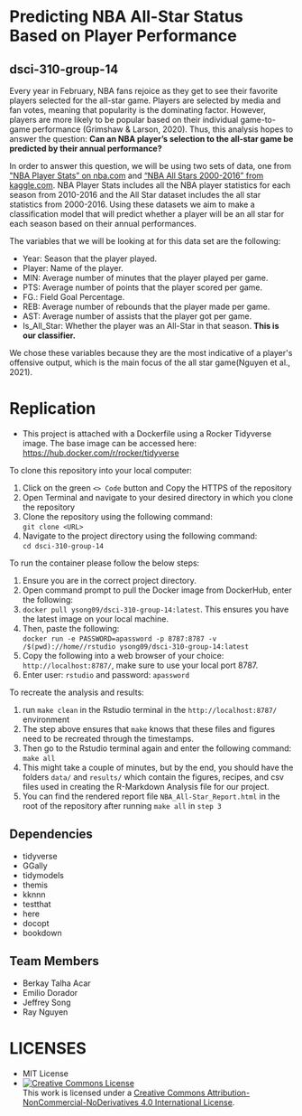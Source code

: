 # Predicting NBA All-Star Status Based on Player Performance

## dsci-310-group-14

Every year in February, NBA fans rejoice as they get to see their favorite players selected for the all-star game. Players are selected by media and fan votes, meaning that popularity is the dominating factor. However, players are more likely to be popular based on their individual game-to-game performance (Grimshaw & Larson, 2020). Thus, this analysis hopes to answer the question: **Can an NBA player’s selection to the all-star game be predicted by their annual performance?**

In order to answer this question, we will be using two sets of data, one from ["NBA Player Stats” on nba.com](https://www.nba.com/stats/players/traditional/?sort=PTS&dir=-1&Season=2015-16&SeasonType=Regular%20Season) and [“NBA All Stars 2000-2016” from kaggle.com](https://www.kaggle.com/fmejia21/nba-all-star-game-20002016?select=NBA+All+Stars+2000-2016+-+Sheet1.csv). NBA Player Stats includes all the NBA player statistics for each season from 2010-2016 and the All Star dataset includes the all star statistics from 2000-2016. Using these datasets we aim to make a classification model that will predict whether a player will be an all star for each season based on their annual performances.

The variables that we will be looking at for this data set are the following:
- Year: Season that the player played.
- Player: Name of the player.
- MIN: Average number of minutes that the player played per game.
- PTS: Average number of points that the player scored per game.
- FG.: Field Goal Percentage.
- REB: Average number of rebounds that the player made per game.
- AST: Average number of assists that the player got per game.
- Is_All_Star: Whether the player was an All-Star in that season. **This is our classifier.**

We chose these variables because they are the most indicative of a player's offensive output, which is the main focus of the all star game(Nguyen et al., 2021).

# Replication
- This project is attached with a Dockerfile using a Rocker Tidyverse image.
  The base image can be accessed here: https://hub.docker.com/r/rocker/tidyverse
  
  
To clone this repository into your local computer:
1) Click on the green `<> Code` button and Copy the HTTPS of the repository
2) Open Terminal and navigate to your desired directory in which you clone the repository 
3) Clone the repository using the following command: <br/>
  `git clone <URL>`
4) Navigate to the project directory using the following command: <br/>
 `cd dsci-310-group-14`
  
To run the container please follow the below steps:
1) Ensure you are in the correct project directory.
2) Open command prompt to pull the Docker image from DockerHub, enter the following: <br/>
3) `docker pull ysong09/dsci-310-group-14:latest`. This ensures you have the latest image on your local machine. 
4) Then, paste the following: <br/>
`docker run -e PASSWORD=apassword -p 8787:8787 -v /$(pwd)://home//rstudio ysong09/dsci-310-group-14:latest`
5) Copy the following into a web browser of your choice: `http://localhost:8787/`, make sure to use your local port 8787.
6) Enter user: `rstudio` and password: `apassword`


To recreate the analysis and results:
1) run `make clean` in the Rstudio terminal in the `http://localhost:8787/` environment
2) The step above ensures that `make` knows that these files and figures need to be recreated through the timestamps.
3) Then go to the Rstudio terminal again and enter the following command:
`make all`
4) This might take a couple of minutes, but by the end, you should have the folders `data/` and `results/` which contain the figures, recipes, and csv files used in creating the R-Markdown Analysis file for our project.
5) You can find the rendered report file `NBA_All-Star_Report.html` in the root of the repository after running `make all` in `step 3`

## Dependencies
- tidyverse
- GGally
- tidymodels
- themis
- kknnn
- testthat
- here
- docopt 
- bookdown

## Team Members
- Berkay Talha Acar 
- Emilio Dorador 
- Jeffrey Song 
- Ray Nguyen

# LICENSES
- MIT License
- <a rel="license" href="http://creativecommons.org/licenses/by-nc-nd/4.0/"><img alt="Creative Commons License" style="border-width:0" src="https://i.creativecommons.org/l/by-nc-nd/4.0/88x31.png" /></a><br />This work is licensed under a <a rel="license" href="http://creativecommons.org/licenses/by-nc-nd/4.0/">Creative Commons Attribution-NonCommercial-NoDerivatives 4.0 International License</a>.
